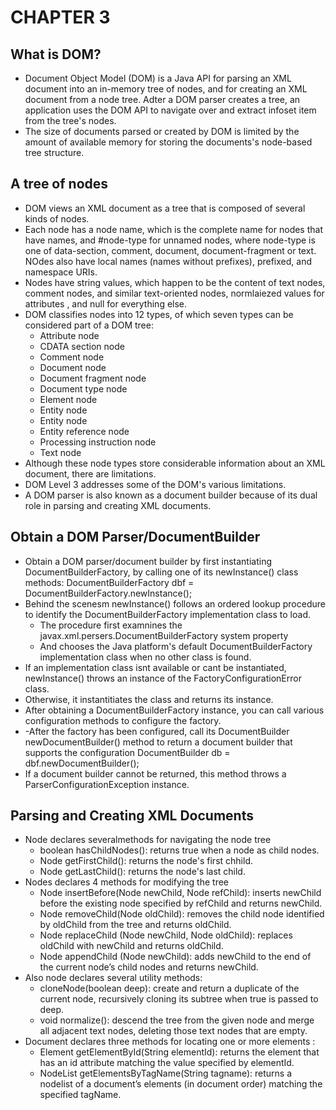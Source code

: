 # CHAPTER 3
## What is DOM?
- Document Object Model (DOM) is a Java API for parsing an XML document into an in-memory tree of nodes, and for creating an XML document from a node tree. Adter a DOM parser creates a tree, an application uses the DOM API to navigate over and extract infoset item from the tree's nodes.
- The size of documents parsed or created by DOM is limited by the amount of available memory for storing the documents's node-based tree structure.
## A tree of nodes
- DOM views an XML document as a tree that is composed of several kinds of nodes.
- Each node has a node name, which is the complete name for nodes that have names, and #node-type for unnamed nodes, where node-type is one of data-section, comment, document, document-fragment or text. NOdes also have local names (names without prefixes), prefixed, and namespace URIs. 
- Nodes have string values, which happen to be the content of text nodes, comment nodes, and similar text-oriented nodes, normlaiezed values for attributes , and null for everything else.
- DOM classifies nodes into 12 types, of which seven types can be considered part of a DOM tree:
  - Attribute node
  - CDATA section node
  - Comment node
  - Document node
  - Document fragment node
  - Document type node
  - Element node
  - Entity node
  - Entity node
  - Entity reference node
  - Processing instruction node
  - Text node
- Although these node types store considerable information about an XML document, there are limitations.
- DOM Level 3 addresses some of the DOM's various limitations.
- A DOM parser is also known as a document builder because of its dual role in parsing and creating XML documents.
## Obtain a DOM Parser/DocumentBuilder
- Obtain a DOM parser/document builder by first instantiating DocumentBuilderFactory, by calling one of its newInstance() class methods:
                  DocumentBuilderFactory dbf = DocumentBuilderFactory.newInstance();
- Behind the scenesm newInstance() follows an ordered lookup procedure to identify the DocumentBuilderFactory implementation class to load.
  - The procedure first examnines the javax.xml.persers.DocumentBuilderFactory system property
  - And chooses the Java platform's default DocumentBuilderFactory implementation class when no other class is found.
- If an implementation class isnt available or cant be instantiated, newInstance() throws an instance of the FactoryConfigurationError class.
- Otherwise, it instantitiates the class and returns its instance.
- After obtaining a DocumentBuilderFactory instance, you can call various configuration methods to configure the factory.
- -After the factory has been configured, call its DocumentBuilder newDocumentBuilder() method to return a document builder that supports the configuration
                  DocumentBuilder db = dbf.newDocumentBuilder();
- If a document builder cannot be returned, this method throws a ParserConfigurationException instance.
## Parsing and Creating XML Documents
- Node declares severalmethods for navigating the node tree
  - boolean hasChildNodes(): returns true when a node as child nodes.
  - Node getFirstChild(): returns the node's first chhild.
  - Node getLastChild(): returns the node's last child.
- Nodes declares 4 methods for modifying the tree
  - Node insertBefore(Node newChild, Node refChild): inserts newChild before the existing node specified by refChild and returns newChild.
  - Node removeChild(Node oldChild): removes the child node identified by oldChild from the tree and returns oldChild.
  - Node replaceChild (Node newChild, Node oldChild): replaces oldChild with newChild and returns oldChild.
  - Node appendChild (Node newChild): adds newChild to the end of the current node’s child nodes and returns newChild.
- Also node declares several utility methods: 
  - cloneNode(boolean deep): create and return a duplicate of the current node, recursively cloning its subtree when true is passed to deep.
  - void normalize(): descend the tree from the given node and merge all adjacent text nodes, deleting those text nodes that are empty.
- Document declares three methods for locating one or more elements :
  - Element getElementById(String elementId): returns the element that has an id attribute matching the value specified by elementId. 
  - NodeList getElementsByTagName(String tagname): returns a nodelist of a document’s elements (in document order) matching the specified tagName.
  
  


